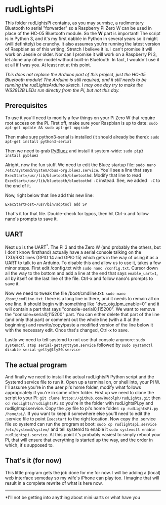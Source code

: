 # rudLightsPi
This folder rudLightsPi contains, as you may surmise, a rudimentary Bluetooth to serial "forwarder" so a Raspberry Pi Zero W can be used in place of the HC-05 Bluetooth module. So the __W__ part is important! The script is in Python 3, and it's my first dabble in Python in several years so it might (will definitely) be crunchy. It also assumes you're running the latest version of Raspbian as of this writing, Stretch I believe it is. I can't promise it will work on Jessie or older. Nor can I promise it will work on a Raspberry Pi 3, let alone any other model without built-in Bluetooth. In fact, I wouldn't use it at all if I was you. At least not at this point.

*This does not replace the Arduino part of this project, just the HC-05 Bluetooth module! The Arduino is still required, and it still needs to be running the rudLightsArduino sketch. I may one day try to make the WS2812B LEDs run directly from the Pi, but not this day.*

## Prerequisites
To use it you'll need to modify a few things on your Pi Zero W that require root access on the Pi. First off, make sure your Raspbian is up to date: `sudo apt-get update && sudo apt-get upgrade`

Then make sure python3-serial is installed (it should already be there): `sudo apt-get install python3-serial`

Then we need to grab [PyBluez](https://github.com/karulis/pybluez) and install it system-wide: `sudo pip3 install pybluez`

Alright, now the fun stuff. We need to edit the Bluez startup file: `sudo nano /etc/systemd/system/dbus-org.bluez.service`. You'll see a line that says `ExecStart=/usr/lib/bluetooth/bluetoothd`. Modify that line to read `ExecStart=/usr/lib/bluetooth/bluetoothd -C` instead. See, we added ` -C` to the end of it.

Now, right below that line add this new line:

`ExecStartPost=/usr/bin/sdptool add SP`

That's it for that file. Double-check for typos, then hit Ctrl-x and follow nano's prompts to save it.

## UART
Next up is the UART<sup>\*</sup>. The Pi 3 and the Zero W (and probably the others, but I don't know firsthand) actually have a serial console talking on the TXD/RXD lines (GPIO 14 and GPIO 15) which gets in the way of using it as a UART to talk to an Arduino. To disable this and allow us to use it, takes a few minor steps. First edit /config.txt with `sudo nano /config.txt`. Cursor down all the way to the bottom and add a line at the end that says `enable_uart=1`, all by itself on the last line of the file. Ctrl-x and follow nano's prompts to save it.

Now we need to tweak the file /boot/cmdline.txt: `sudo nano /boot/cmdline.txt` There is a long line in there, and it needs to remain all on one line. It should begin with something like "dwc\_otg.lpm\_enable=0" and it will contain a part that says "console=serial0,115200". We want to remove the "console=serial0,115200" part. You can either delete that part of the line (and only that part) or comment out the whole line (with a \# at the beginning) and rewrite/copy/paste a modified version of the line below it with the necessary edit. Once that's changed, Ctrl-x to save.

Lastly we need to tell systemd to not use that console anymore: `sudo systemctl stop serial-getty@ttyS0.service` followed by `sudo systemctl disable serial-getty@ttyS0.service`

## The actual program
And finally we need to install the actual rudLightsPi Python script and the Systemd service file to run it. Open up a terminal on, or shell into, your Pi W. I'll assume you're in the user pi's home folder, modify what follows appropriately if you're in some other folder. First up we need to clone the script to your Pi: `git clone https://github.com/Rudolph/rudLights.git` then `cd rudLights/rudLightsPi` so you're in the folder with rudLightsPi.py and rudlightspi.service. Copy the .py file to pi's home folder: `cp rudLightsPi.py /home/pi/`. If you want to keep it somewhere else you'll need to edit the .service file to point `Execstart` to the right location. Now copy the .service file so systemd can run the program at boot: `sudo cp rudlightspi.service /etc/systemd/system/` and tell systemd to enable it `sudo systemctl enable rudlightspi.service`. At this point it's probably easiest to simply reboot your Pi, that will ensure that everything is started up the way, and the order in which, it's supposed to.

## That's it (for now)
This little program gets the job done for me for now. I will be adding a (local) web interface someday so my wife's iPhone can play too. I imagine that will result in a complete rewrite of what is here now.

------
\*I'll not be getting into anything about mini uarts or what have you
